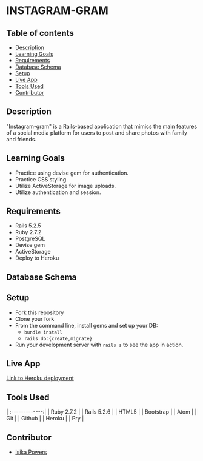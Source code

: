 # INSTAGRAM-GRAM

## Table of contents
* [Description](#description)
* [Learning Goals](#learning-goals)
* [Requirements](#requirements)
* [Database Schema](#database-schema)
* [Setup](#setup)
* [Live App](#live-app)
* [Tools Used](#tools-used)
* [Contributor](#contributor)

## Description

"Instagram-gram" is a Rails-based application that mimics the main features of a social media platform for users to post and share photos with family and friends.

## Learning Goals
- Practice using devise gem for authentication.
- Practice CSS styling.
- Utilize ActiveStorage for image uploads.
- Utilize authentication and session.

## Requirements
- Rails 5.2.5
- Ruby 2.7.2
- PostgreSQL
- Devise gem
- ActiveStorage
- Deploy to Heroku

## Database Schema


## Setup
* Fork this repository
* Clone your fork
* From the command line, install gems and set up your DB:
    * `bundle install`
    * `rails db:{create,migrate}`
* Run your development server with `rails s` to see the app in action.

## Live App
[Link to Heroku deployment](https://instagram-gram.herokuapp.com)

## Tools Used

| :-------------:| 
| Ruby 2.7.2     | 
| Rails 5.2.6    | 
| HTML5          | 
| Bootstrap      | 
| Atom           | 
| Git            | 
| Github         | 
| Heroku         | 
| Pry            |

## Contributor

- [Isika Powers](https://github.com/Isikapowers/)
